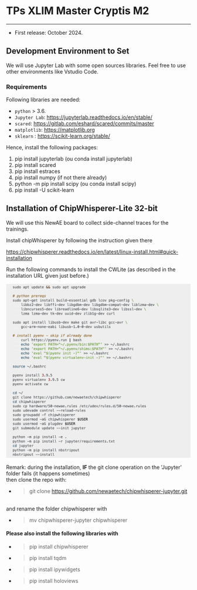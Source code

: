 # TPs XLIM Master Cryptis M2
-------------------

* First release: October 2024.

## Development Environment to Set

We will use Jupyter Lab with some open sources libraries. 
Feel free to use other environments like Vstudio Code.

### Requirements

Following libraries are needed:

* `python` > 3.6.
* `Jupyter Lab`: https://jupyterlab.readthedocs.io/en/stable/
* `scared`: https://gitlab.com/eshard/scared/commits/master
* `matplotlib`: https://matplotlib.org
* `sklearn` : https://scikit-learn.org/stable/

Hence, install the following packages:

1. pip install jupyterlab (ou conda install jupyterlab)
2. pip install scared
3. pip install estraces
4. pip install numpy (if not there already)
5. python -m pip install scipy (ou conda install scipy)
6. pip install -U scikit-learn


## Installation of ChipWhisperer-Lite 32-bit
We will use this NewAE board to collect side-channel traces for the trainings.

Install chipWhisperer by following the instruction given there

https://chipwhisperer.readthedocs.io/en/latest/linux-install.html#quick-installation


Run the following commands to install the CWLite (as described in the installation URL given just before.)

<img src='./images/CW_Install_Instructions.png' style='width: 600px'>

<br/>

Remark: during the installation, __IF__ the git clone operation on the 'Jupyter' folder fails (it happens sometimes)
<br/> then clone the repo with:
* > git clone https://github.com/newaetech/chipwhisperer-jupyter.git

<br/> and rename the folder chipwhisperer with
* > mv chipwhisperer-jupyter chipwhisperer

#### Please also install the following libraries with
 
* > pip install chipwhisperer

* > pip install tqdm

* > pip install ipywidgets

* > pip install holoviews


